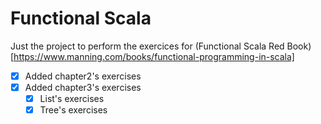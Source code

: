# Functional Scala 

Just the project to perform the exercices for (Functional Scala Red Book)[https://www.manning.com/books/functional-programming-in-scala]


- [x] Added chapter2's exercises
- [x] Added chapter3's exercises
    - [x] List's exercises
    - [x] Tree's exercises
